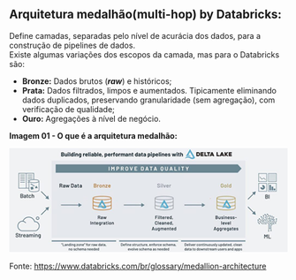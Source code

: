## **Arquitetura medalhão**(multi-hop) by Databricks:

Define camadas, separadas pelo nível de acurácia dos dados, para a construção de pipelines de dados.<br/>
Existe algumas variações dos escopos da camada, mas para o Databricks são:
* **Bronze:** Dados brutos (**_raw_**) e históricos;
* **Prata:** Dados filtrados, limpos e aumentados. Tipicamente eliminando dados duplicados, preservando granularidade (sem agregação), com verificação de qualidade;
* **Ouro:** Agregações à nível de negócio.

**Imagem 01 - O que é a arquitetura medalhão:**

![arquitetura_medalhao](../../../docs/medallion_architecture.png)

Fonte: <https://www.databricks.com/br/glossary/medallion-architecture>